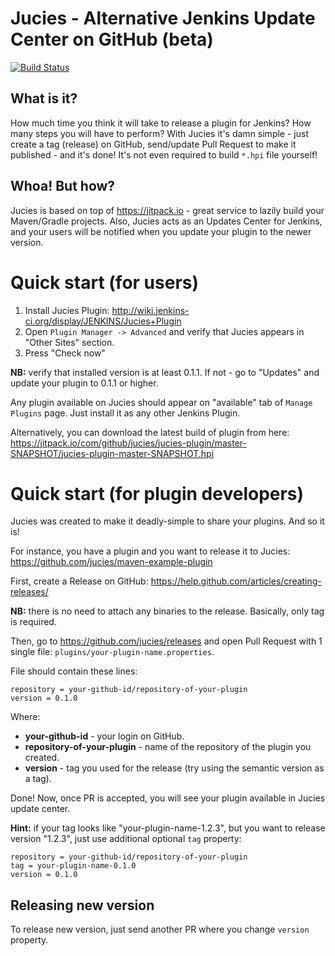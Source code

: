 # Jucies - Alternative Jenkins Update Center on GitHub (beta)
[![Build Status](https://travis-ci.org/jucies/releases.svg?branch=master)](https://travis-ci.org/jucies/releases)
## What is it?
How much time you think it will take to release a plugin for Jenkins? How many steps you will have to perform? With Jucies it's damn simple - just create a tag (release) on GitHub, send/update Pull Request to make it published - and it's done! It's not even required to build `*.hpi` file yourself!

## Whoa! But how?
Jucies is based on top of https://jitpack.io - great service to lazily build your Maven/Gradle projects. Also, Jucies acts as an Updates Center for Jenkins, and your users will be notified when you update your plugin to the newer version.

# Quick start (for users)
1. Install Jucies Plugin: http://wiki.jenkins-ci.org/display/JENKINS/Jucies+Plugin
1. Open `Plugin Manager -> Advanced` and verify that Jucies appears in "Other Sites" section.
1. Press "Check now"

**NB:** verify that installed version is at least 0.1.1. If not - go to "Updates" and update your plugin to 0.1.1 or higher.

Any plugin available on Jucies should appear on "available" tab of `Manage Plugins` page. Just install it as any other Jenkins Plugin.

Alternatively, you can download the latest build of plugin from here:
https://jitpack.io/com/github/jucies/jucies-plugin/master-SNAPSHOT/jucies-plugin-master-SNAPSHOT.hpi

# Quick start (for plugin developers)
Jucies was created to make it deadly-simple to share your plugins. And so it is!

For instance, you have a plugin and you want to release it to Jucies:
https://github.com/jucies/maven-example-plugin

First, create a Release on GitHub: https://help.github.com/articles/creating-releases/

**NB:** there is no need to attach any binaries to the release. Basically, only tag is required.

Then, go to https://github.com/jucies/releases and open Pull Request with 1 single file: `plugins/your-plugin-name.properties`.

File should contain these lines:
```properties
repository = your-github-id/repository-of-your-plugin
version = 0.1.0
```

Where:
* **your-github-id** - your login on GitHub.
* **repository-of-your-plugin** - name of the repository of the plugin you created.
* **version** - tag you used for the release (try using the semantic version as a tag).

Done! Now, once PR is accepted, you will see your plugin available in Jucies update center.

**Hint:** if your tag looks like "your-plugin-name-1.2.3", but you want to release version "1.2.3", just use additional optional `tag` property:
```properties
repository = your-github-id/repository-of-your-plugin
tag = your-plugin-name-0.1.0
version = 0.1.0
```

## Releasing new version
To release new version, just send another PR where you change `version` property.
